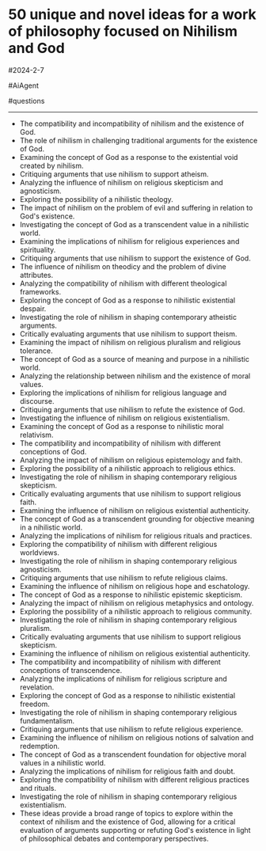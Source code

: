 # 50 unique and novel ideas for a work of philosophy focused on Nihilism and God

#2024-2-7

#AiAgent

#questions

* * *

  

- The compatibility and incompatibility of nihilism and the existence of God.
- The role of nihilism in challenging traditional arguments for the existence of God.
- Examining the concept of God as a response to the existential void created by nihilism.
- Critiquing arguments that use nihilism to support atheism.
- Analyzing the influence of nihilism on religious skepticism and agnosticism.
- Exploring the possibility of a nihilistic theology.
- The impact of nihilism on the problem of evil and suffering in relation to God's existence.
- Investigating the concept of God as a transcendent value in a nihilistic world.
- Examining the implications of nihilism for religious experiences and spirituality.
- Critiquing arguments that use nihilism to support the existence of God.
- The influence of nihilism on theodicy and the problem of divine attributes.
- Analyzing the compatibility of nihilism with different theological frameworks.
- Exploring the concept of God as a response to nihilistic existential despair.
- Investigating the role of nihilism in shaping contemporary atheistic arguments.
- Critically evaluating arguments that use nihilism to support theism.
- Examining the impact of nihilism on religious pluralism and religious tolerance.
- The concept of God as a source of meaning and purpose in a nihilistic world.
- Analyzing the relationship between nihilism and the existence of moral values.
- Exploring the implications of nihilism for religious language and discourse.
- Critiquing arguments that use nihilism to refute the existence of God.
- Investigating the influence of nihilism on religious existentialism.
- Examining the concept of God as a response to nihilistic moral relativism.
- The compatibility and incompatibility of nihilism with different conceptions of God.
- Analyzing the impact of nihilism on religious epistemology and faith.
- Exploring the possibility of a nihilistic approach to religious ethics.
- Investigating the role of nihilism in shaping contemporary religious skepticism.
- Critically evaluating arguments that use nihilism to support religious faith.
- Examining the influence of nihilism on religious existential authenticity.
- The concept of God as a transcendent grounding for objective meaning in a nihilistic world.
- Analyzing the implications of nihilism for religious rituals and practices.
- Exploring the compatibility of nihilism with different religious worldviews.
- Investigating the role of nihilism in shaping contemporary religious agnosticism.
- Critiquing arguments that use nihilism to refute religious claims.
- Examining the influence of nihilism on religious hope and eschatology.
- The concept of God as a response to nihilistic epistemic skepticism.
- Analyzing the impact of nihilism on religious metaphysics and ontology.
- Exploring the possibility of a nihilistic approach to religious community.
- Investigating the role of nihilism in shaping contemporary religious pluralism.
- Critically evaluating arguments that use nihilism to support religious skepticism.
- Examining the influence of nihilism on religious existential authenticity.
- The compatibility and incompatibility of nihilism with different conceptions of transcendence.
- Analyzing the implications of nihilism for religious scripture and revelation.
- Exploring the concept of God as a response to nihilistic existential freedom.
- Investigating the role of nihilism in shaping contemporary religious fundamentalism.
- Critiquing arguments that use nihilism to refute religious experience.
- Examining the influence of nihilism on religious notions of salvation and redemption.
- The concept of God as a transcendent foundation for objective moral values in a nihilistic world.
- Analyzing the implications of nihilism for religious faith and doubt.
- Exploring the compatibility of nihilism with different religious practices and rituals.
- Investigating the role of nihilism in shaping contemporary religious existentialism.
- These ideas provide a broad range of topics to explore within the context of nihilism and the existence of God, allowing for a critical evaluation of arguments supporting or refuting God's existence in light of philosophical debates and contemporary perspectives.